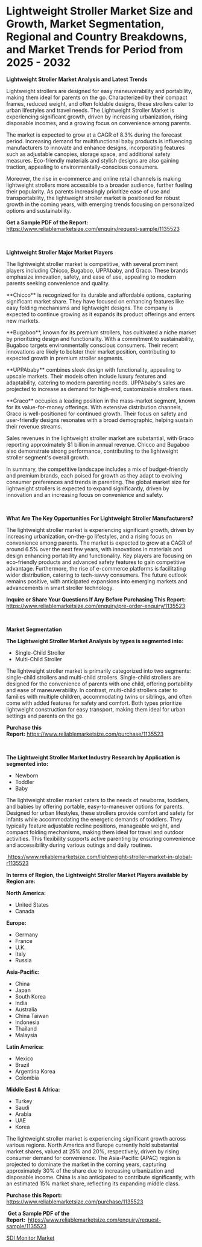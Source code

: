 <p><h1>Lightweight Stroller Market Size and Growth, Market Segmentation, Regional and Country Breakdowns, and Market Trends for Period from 2025 -  2032</h1></p><p><strong>Lightweight Stroller Market Analysis and Latest Trends</strong></p>
<p><p>Lightweight strollers are designed for easy maneuverability and portability, making them ideal for parents on the go. Characterized by their compact frames, reduced weight, and often foldable designs, these strollers cater to urban lifestyles and travel needs. The Lightweight Stroller Market is experiencing significant growth, driven by increasing urbanization, rising disposable incomes, and a growing focus on convenience among parents.</p><p>The market is expected to grow at a CAGR of 8.3% during the forecast period. Increasing demand for multifunctional baby products is influencing manufacturers to innovate and enhance designs, incorporating features such as adjustable canopies, storage space, and additional safety measures. Eco-friendly materials and stylish designs are also gaining traction, appealing to environmentally-conscious consumers.</p><p>Moreover, the rise in e-commerce and online retail channels is making lightweight strollers more accessible to a broader audience, further fueling their popularity. As parents increasingly prioritize ease of use and transportability, the lightweight stroller market is positioned for robust growth in the coming years, with emerging trends focusing on personalized options and sustainability.</p></p>
<p><strong>Get a Sample PDF of the Report:&nbsp;</strong> <a href="https://www.reliablemarketsize.com/enquiry/request-sample/1135523?utm_campaign=2255&utm_medium=2&utm_source=Github&utm_content=ia&utm_term=07022025&utm_id=lightweight-stroller">https://www.reliablemarketsize.com/enquiry/request-sample/1135523</a></p>
<p>&nbsp;</p>
<p><strong>Lightweight Stroller Major Market Players</strong></p>
<p><p>The lightweight stroller market is competitive, with several prominent players including Chicco, Bugaboo, UPPAbaby, and Graco. These brands emphasize innovation, safety, and ease of use, appealing to modern parents seeking convenience and quality.</p><p>**Chicco** is recognized for its durable and affordable options, capturing significant market share. They have focused on enhancing features like easy folding mechanisms and lightweight designs. The company is expected to continue growing as it expands its product offerings and enters new markets.</p><p>**Bugaboo**, known for its premium strollers, has cultivated a niche market by prioritizing design and functionality. With a commitment to sustainability, Bugaboo targets environmentally conscious consumers. Their recent innovations are likely to bolster their market position, contributing to expected growth in premium stroller segments.</p><p>**UPPAbaby** combines sleek design with functionality, appealing to upscale markets. Their models often include luxury features and adaptability, catering to modern parenting needs. UPPAbaby's sales are projected to increase as demand for high-end, customizable strollers rises.</p><p>**Graco** occupies a leading position in the mass-market segment, known for its value-for-money offerings. With extensive distribution channels, Graco is well-positioned for continued growth. Their focus on safety and user-friendly designs resonates with a broad demographic, helping sustain their revenue streams.</p><p>Sales revenues in the lightweight stroller market are substantial, with Graco reporting approximately $1 billion in annual revenue. Chicco and Bugaboo also demonstrate strong performance, contributing to the lightweight stroller segment's overall growth.</p><p>In summary, the competitive landscape includes a mix of budget-friendly and premium brands, each poised for growth as they adapt to evolving consumer preferences and trends in parenting. The global market size for lightweight strollers is expected to expand significantly, driven by innovation and an increasing focus on convenience and safety.</p></p>
<p>&nbsp;</p>
<p><strong>What Are The Key Opportunities For Lightweight Stroller Manufacturers?</strong></p>
<p><p>The lightweight stroller market is experiencing significant growth, driven by increasing urbanization, on-the-go lifestyles, and a rising focus on convenience among parents. The market is expected to grow at a CAGR of around 6.5% over the next few years, with innovations in materials and design enhancing portability and functionality. Key players are focusing on eco-friendly products and advanced safety features to gain competitive advantage. Furthermore, the rise of e-commerce platforms is facilitating wider distribution, catering to tech-savvy consumers. The future outlook remains positive, with anticipated expansions into emerging markets and advancements in smart stroller technology.</p></p>
<p><strong>Inquire or Share Your Questions If Any Before Purchasing This Report:</strong> <a href="https://www.reliablemarketsize.com/enquiry/pre-order-enquiry/1135523?utm_campaign=2255&utm_medium=2&utm_source=Github&utm_content=ia&utm_term=07022025&utm_id=lightweight-stroller">https://www.reliablemarketsize.com/enquiry/pre-order-enquiry/1135523</a></p>
<p>&nbsp;</p>
<p><strong>Market Segmentation</strong></p>
<p><strong>The Lightweight Stroller Market Analysis by types is segmented into:</strong></p>
<p><ul><li>Single-Child Stroller</li><li>Multi-Child Stroller</li></ul></p>
<p><p>The lightweight stroller market is primarily categorized into two segments: single-child strollers and multi-child strollers. Single-child strollers are designed for the convenience of parents with one child, offering portability and ease of maneuverability. In contrast, multi-child strollers cater to families with multiple children, accommodating twins or siblings, and often come with added features for safety and comfort. Both types prioritize lightweight construction for easy transport, making them ideal for urban settings and parents on the go.</p></p>
<p><strong>Purchase this Report:&nbsp;</strong><a href="https://www.reliablemarketsize.com/purchase/1135523?utm_campaign=2255&utm_medium=2&utm_source=Github&utm_content=ia&utm_term=07022025&utm_id=lightweight-stroller">https://www.reliablemarketsize.com/purchase/1135523</a></p>
<p>&nbsp;</p>
<p><strong>The Lightweight Stroller Market Industry Research by Application is segmented into:</strong></p>
<p><ul><li>Newborn</li><li>Toddler</li><li>Baby</li></ul></p>
<p><p>The lightweight stroller market caters to the needs of newborns, toddlers, and babies by offering portable, easy-to-maneuver options for parents. Designed for urban lifestyles, these strollers provide comfort and safety for infants while accommodating the energetic demands of toddlers. They typically feature adjustable recline positions, manageable weight, and compact folding mechanisms, making them ideal for travel and outdoor activities. This flexibility supports active parenting by ensuring convenience and accessibility during various outings and daily routines.</p></p>
<p><a href="https://www.reliablemarketsize.com/lightweight-stroller-market-in-global-r1135523?utm_campaign=2255&utm_medium=2&utm_source=Github&utm_content=ia&utm_term=07022025&utm_id=lightweight-stroller">&nbsp;https://www.reliablemarketsize.com/lightweight-stroller-market-in-global-r1135523</a></p>
<p><strong>In terms of Region, the Lightweight Stroller Market Players available by Region are:</strong></p>
<p>
    <p> <strong> North America: </strong>
        <ul>
            <li>United States</li>
            <li>Canada</li>
        </ul>
        </p> 
    <p> <strong> Europe: </strong>
        <ul>
            <li>Germany</li>
            <li>France</li>
            <li>U.K.</li>
            <li>Italy</li>
            <li>Russia</li>
        </ul>
        </p> 
    <p> <strong> Asia-Pacific: </strong>
        <ul>
            <li>China</li>
            <li>Japan</li>
            <li>South Korea</li>
            <li>India</li>
            <li>Australia</li>
            <li>China Taiwan</li>
            <li>Indonesia</li>
            <li>Thailand</li>
            <li>Malaysia</li>
        </ul>
        </p> 
    <p> <strong> Latin America: </strong>
        <ul>
            <li>Mexico</li>
            <li>Brazil</li>
            <li>Argentina Korea</li>
            <li>Colombia</li>
        </ul>
        </p> 
    <p> <strong> Middle East & Africa: </strong>
        <ul>
            <li>Turkey</li>
            <li>Saudi</li>
            <li>Arabia</li>
            <li>UAE</li>
            <li>Korea</li>
        </ul>
    </p>
    </p>
<p><p>The lightweight stroller market is experiencing significant growth across various regions. North America and Europe currently hold substantial market shares, valued at 25% and 20%, respectively, driven by rising consumer demand for convenience. The Asia-Pacific (APAC) region is projected to dominate the market in the coming years, capturing approximately 30% of the share due to increasing urbanization and disposable income. China is also anticipated to contribute significantly, with an estimated 15% market share, reflecting its expanding middle class.</p></p>
<p><strong>Purchase this Report: </strong><a href="https://www.reliablemarketsize.com/purchase/1135523?utm_campaign=2255&utm_medium=2&utm_source=Github&utm_content=ia&utm_term=07022025&utm_id=lightweight-stroller">https://www.reliablemarketsize.com/purchase/1135523</a></p>
<p>&nbsp;<strong>Get a Sample PDF of the Report:&nbsp;&nbsp;</strong><a href="https://www.reliablemarketsize.com/enquiry/request-sample/1135523?utm_campaign=2255&utm_medium=2&utm_source=Github&utm_content=ia&utm_term=07022025&utm_id=lightweight-stroller">https://www.reliablemarketsize.com/enquiry/request-sample/1135523</a></p>
<p><strong></strong></p>
<p><p><a href="https://github.com/kbollin866/Market-Research-Report-List-1/blob/main/sdi-monitor-market.md?utm_campaign=2255&utm_medium=2&utm_source=Github&utm_content=ia&utm_term=07022025&utm_id=lightweight-stroller">SDI Monitor Market</a></p></p>